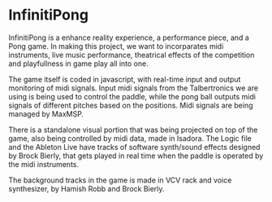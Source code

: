 # InfinitiPong

InfinitiPong is a enhance reality experience, a performance piece, and a Pong game. 
In making this project, we want to incorparates midi instruments, live music performance, theatrical effects of the competition and playfullness in game play all into one.

The game itself is coded in javascript, with real-time input and output monitoring of midi signals. Input midi signals from the Talbertronics we are using is being used to control the paddle, while the pong ball outputs midi signals of different pitches based on the positions.
Midi signals are being managed by MaxMSP.

There is a standalone visual portion that was being projected on top of the game, also being controlled by midi data, made in Isadora.
The Logic file and the Ableton Live have tracks of software synth/sound effects designed by Brock Bierly, that gets played in real time when the paddle is operated by the midi instruments. 

The background tracks in the game is made in VCV rack and voice synthesizer, by Hamish Robb and Brock Bierly.
